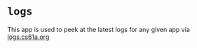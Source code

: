 # `logs`

This app is used to peek at the latest logs for any given app via [logs.cs61a.org](logs.cs61a.org)
